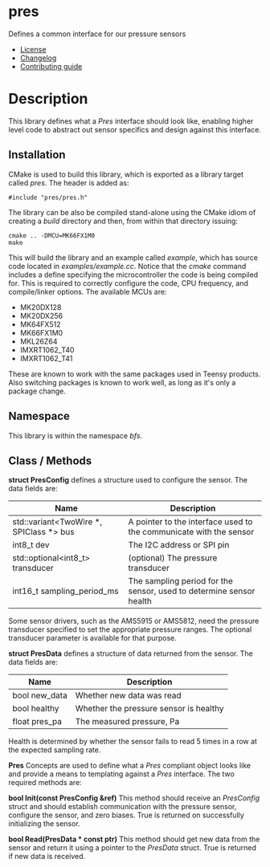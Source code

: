 # pres
Defines a common interface for our pressure sensors
   * [License](LICENSE.md)
   * [Changelog](CHANGELOG.md)
   * [Contributing guide](CONTRIBUTING.md)

# Description
This library defines what a *Pres* interface should look like, enabling higher level code to abstract out sensor specifics and design against this interface.

## Installation
CMake is used to build this library, which is exported as a library target called *pres*. The header is added as:

```
#include "pres/pres.h"
```

The library can be also be compiled stand-alone using the CMake idiom of creating a *build* directory and then, from within that directory issuing:

```
cmake .. -DMCU=MK66FX1M0
make
```

This will build the library and an example called *example*, which has source code located in *examples/example.cc*. Notice that the *cmake* command includes a define specifying the microcontroller the code is being compiled for. This is required to correctly configure the code, CPU frequency, and compile/linker options. The available MCUs are:
   * MK20DX128
   * MK20DX256
   * MK64FX512
   * MK66FX1M0
   * MKL26Z64
   * IMXRT1062_T40
   * IMXRT1062_T41

These are known to work with the same packages used in Teensy products. Also switching packages is known to work well, as long as it's only a package change.

## Namespace
This library is within the namespace *bfs*.

## Class / Methods

**struct PresConfig** defines a structure used to configure the sensor. The data fields are:

| Name | Description |
| --- | --- |
| std::variant<TwoWire &ast;, SPIClass &ast;> bus | A pointer to the interface used to the communicate with the sensor |
| int8_t dev | The I2C address or SPI pin |
| std::optional<int8_t> transducer | (optional) The pressure transducer |
| int16_t sampling_period_ms | The sampling period for the sensor, used to determine sensor health |

Some sensor drivers, such as the AMS5915 or AMS5812, need the pressure transducer specified to set the appropriate pressure ranges. The optional transducer parameter is available for that purpose.

**struct PresData** defines a structure of data returned from the sensor. The data fields are:

| Name | Description |
| --- | --- |
| bool new_data | Whether new data was read |
| bool healthy | Whether the pressure sensor is healthy |
| float pres_pa | The measured pressure, Pa |

Health is determined by whether the sensor fails to read 5 times in a row at the expected sampling rate.

**Pres** Concepts are used to define what a *Pres* compliant object looks like and provide a means to templating against a *Pres* interface. The two required methods are:

**bool Init(const PresConfig &ref)** This method should receive an *PresConfig* struct and should establish communication with the pressure sensor, configure the sensor, and zero biases. True is returned on successfully initializing the sensor.

**bool Read(PresData &ast; const ptr)** This method should get new data from the sensor and return it using a pointer to the *PresData* struct. True is returned if new data is received.